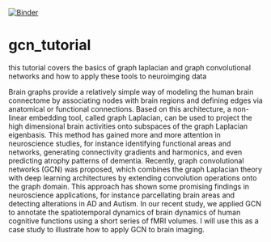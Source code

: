 [![Binder](https://mybinder.org/badge_logo.svg)](https://mybinder.org/v2/gh/zhangyu2ustc/gcn_tutorial_test/master)

# gcn_tutorial
this tutorial covers the basics of graph laplacian and graph convolutional networks and how to apply these tools to neuroimging data

Brain graphs provide a relatively simple way of modeling the human brain connectome by associating nodes with brain regions and defining edges via anatomical or functional connections. Based on this architecture, a non-linear embedding tool, called graph Laplacian, can be used to project the high dimensional brain activities onto subspaces of the graph Laplacian eigenbasis. This method has gained more and more attention in neuroscience studies, for instance identifying functional areas and networks, generating connectivity gradients and harmonics, and even predicting atrophy patterns of dementia. Recently, graph convolutional networks (GCN) was proposed, which combines the graph Laplacian theory with deep learning architectures by extending convolution operations onto the graph domain. This approach has shown some promising findings in neuroscience applications, for instance parcellating brain areas and detecting alterations in AD and Autism. In our recent study, we applied GCN to annotate the spatiotemporal dynamics of brain dynamics of human cognitive functions using a short series of fMRI volumes. I will use this as a case study to illustrate how to apply GCN to brain imaging.

